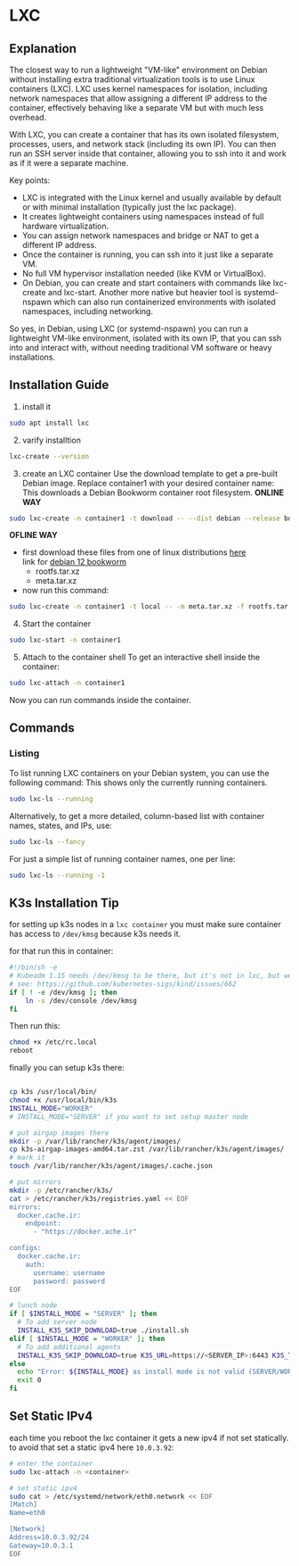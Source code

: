 # LXC


## Explanation
The closest way to run a lightweight "VM-like" environment on Debian without installing extra traditional virtualization tools is to use Linux containers (LXC). LXC uses kernel namespaces for isolation, including network namespaces that allow assigning a different IP address to the container, effectively behaving like a separate VM but with much less overhead.

With LXC, you can create a container that has its own isolated filesystem, processes, users, and network stack (including its own IP). You can then run an SSH server inside that container, allowing you to ssh into it and work as if it were a separate machine.

Key points:
  - LXC is integrated with the Linux kernel and usually available by default or with minimal installation (typically just the lxc package).
  - It creates lightweight containers using namespaces instead of full hardware virtualization.
  - You can assign network namespaces and bridge or NAT to get a different IP address.
  - Once the container is running, you can ssh into it just like a separate VM.
  - No full VM hypervisor installation needed (like KVM or VirtualBox).
  - On Debian, you can create and start containers with commands like lxc-create and lxc-start.
Another more native but heavier tool is systemd-nspawn which can also run containerized environments with isolated namespaces, including networking.

So yes, in Debian, using LXC (or systemd-nspawn) you can run a lightweight VM-like environment, isolated with its own IP, that you can ssh into and interact with, without needing traditional VM software or heavy installations.


## Installation Guide
1. install it 
```bash
sudo apt install lxc
```

2. varify installtion
```bash
lxc-create --version
```

3. create an LXC container
Use the download template to get a pre-built Debian image. Replace container1 with your desired container name:
This downloads a Debian Bookworm container root filesystem.
**ONLINE WAY**
```bash
sudo lxc-create -n container1 -t download -- --dist debian --release bookworm --arch amd64
```

**OFLINE WAY**
- first download these files from one of linux distributions 
[here](https://images.linuxcontainers.org/images)\
link for [debian 12 bookworm](https://images.linuxcontainers.org/images/debian/bookworm/)
    - rootfs.tar.xz
    - meta.tar.xz
- now run this command:
```bash
sudo lxc-create -n container1 -t local -- -m meta.tar.xz -f rootfs.tar.xz
```


4. Start the container
```bash
sudo lxc-start -n container1
```

5. Attach to the container shell
To get an interactive shell inside the container:
```bash
sudo lxc-attach -n container1
```
Now you can run commands inside the container.


## Commands

### Listing
To list running LXC containers on your Debian system, you can use the following command:
This shows only the currently running containers.
```bash
sudo lxc-ls --running
```

Alternatively, to get a more detailed, column-based list with container names, states, and IPs, use:
```bash
sudo lxc-ls --fancy
```

For just a simple list of running container names, one per line:
```bash
sudo lxc-ls --running -1
```

## K3s Installation Tip
for setting up k3s nodes in a `lxc container` you must make sure container has access to `/dev/kmsg` because k3s needs it. 

for that run this in container:
```bash
#!/bin/sh -e
# Kubeadm 1.15 needs /dev/kmsg to be there, but it's not in lxc, but we can just use /dev/console instead
# see: https://github.com/kubernetes-sigs/kind/issues/662
if [ ! -e /dev/kmsg ]; then
    ln -s /dev/console /dev/kmsg
fi
```

Then run this:
```bash
chmod +x /etc/rc.local
reboot
```

finally you can setup k3s there:
```bash

cp k3s /usr/local/bin/
chmod +x /usr/local/bin/k3s
INSTALL_MODE="WORKER"
# INSTALL_MODE="SERVER" if you want to set setup master node

# put airgap images there
mkdir -p /var/lib/rancher/k3s/agent/images/
cp k3s-airgap-images-amd64.tar.zst /var/lib/rancher/k3s/agent/images/
# mark it
touch /var/lib/rancher/k3s/agent/images/.cache.json

# put mirrors
mkdir -p /etc/rancher/k3s/
cat > /etc/rancher/k3s/registries.yaml << EOF
mirrors:
  docker.cache.ir:
    endpoint:
      - "https://docker.ache.ir"

configs:
  docker.cache.ir:
    auth:
      username: username
      password: password
EOF

# lunch node
if [ $INSTALL_MODE = "SERVER" ]; then
  # To add server node
  INSTALL_K3S_SKIP_DOWNLOAD=true ./install.sh
elif [ $INSTALL_MODE = "WORKER" ]; then
  # To add additional agents
  INSTALL_K3S_SKIP_DOWNLOAD=true K3S_URL=https://<SERVER_IP>:6443 K3S_TOKEN=<YOUR_TOKEN> ./install.sh
else
  echo "Error: ${INSTALL_MODE} as install mode is not valid (SERVER/WORKER) valid options"
  exit 0
fi
```

## Set Static IPv4
each time you reboot the lxc container it gets a new ipv4 if not set statically.
to avoid that set a static ipv4 here `10.0.3.92`:
```bash
# enter the container
sudo lxc-attach -n <container>

# set static ipv4
sudo cat > /etc/systemd/network/eth0.network << EOF
[Match]
Name=eth0

[Network]
Address=10.0.3.92/24
Gateway=10.0.3.1
EOF
```